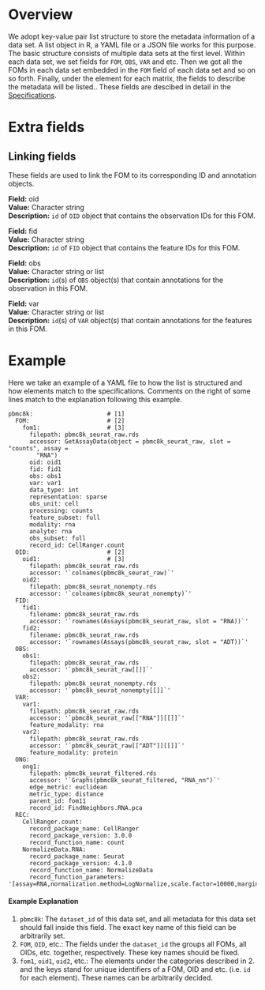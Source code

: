 # Overview

We adopt key-value pair list structure to store the metadata information of a data set. A list object in R, a YAML file or a JSON file works for this purpose. The basic structure consists of multiple data sets at the first level. Within each data set, we set fields for `FOM`, `OBS`, `VAR` and etc. Then we got all the FOMs in each data set embedded in the `FOM` field of each data set and so on so forth. Finally, under the element for each matrix, the fields to describe the metadata will be listed.. These fields are descibed in detail in the [Specifications](https://github.com/mvfki/mams/blob/main/specification.md). 

# Extra fields

## Linking fields
These fields are used to link the FOM to its corresponding ID and annotation objects. 

**Field:** oid  
**Value:** Character string  
**Description:** `id` of `OID` object that contains the observation IDs for this FOM.

**Field:** fid  
**Value:** Character string  
**Description:** `id` of `FID` object that contains the feature IDs for this FOM.

**Field:** obs  
**Value:** Character string or list  
**Description:** `id`(s) of `OBS` object(s) that contain annotations for the observation in this FOM.

**Field:** var  
**Value:** Character string or list  
**Description:** `id`(s) of `VAR` object(s) that contain annotations for the features in this FOM.


# Example

Here we take an example of a YAML file to how the list is structured and how elements match to the specifications. Comments on the right of some lines match to the explanation following this example. 

```{YAML}
pbmc8k:                     # [1]
  FOM:                      # [2]
    fom1:                   # [3]
      filepath: pbmc8k_seurat_raw.rds
      accessor: GetAssayData(object = pbmc8k_seurat_raw, slot = "counts", assay =
        "RNA")
      oid: oid1
      fid: fid1
      obs: obs1
      var: var1
      data_type: int
      representation: sparse
      obs_unit: cell
      processing: counts
      feature_subset: full
      modality: rna
      analyte: rna
      obs_subset: full
      record_id: CellRanger.count
  OID:                      # [2]
    oid1:                   # [3]
      filepath: pbmc8k_seurat_raw.rds
      accessor: '`colnames(pbmc8k_seurat_raw)`'
    oid2:
      filepath: pbmc8k_seurat_nonempty.rds
      accessor: '`colnames(pbmc8k_seurat_nonempty)`'
  FID:
    fid1:
      filename: pbmc8k_seurat_raw.rds
      accessor: '`rownames(Assays(pbmc8k_seurat_raw, slot = "RNA))`'
    fid2:
      filename: pbmc8k_seurat_raw.rds
      accessor: '`rownames(Assays(pbmc8k_seurat_raw, slot = "ADT))`'
  OBS:
    obs1:
      filepath: pbmc8k_seurat_raw.rds
      accessor: '`pbmc8k_seurat_raw[[]]`'
    obs2:
      filepath: pbmc8k_seurat_nonempty.rds
      accessor: '`pbmc8k_seurat_nonempty[[]]`'
  VAR:
    var1:
      filepath: pbmc8k_seurat_raw.rds
      accessor: '`pbmc8k_seurat_raw[["RNA"]][[]]`'
      feature_modality: rna
    var2:
      filepath: pbmc8k_seurat_raw.rds
      accessor: '`pbmc8k_seurat_raw[["ADT"]][[]]`'
      feature_modality: protein
  ONG:
    ong1:
      filepath: pbmc8k_seurat_filtered.rds
      accessor: '`Graphs(pbmc8k_seurat_filtered, "RNA_nn")`'
      edge_metric: euclidean
      metric_type: distance
      parent_id: fom11
      record_id: FindNeighbors.RNA.pca
  REC:
    CellRanger.count:
      record_package_name: CellRanger
      record_package_version: 3.0.0
      record_function_name: count
    NormalizeData.RNA:
      record_package_name: Seurat
      record_package_version: 4.1.0
      record_function_name: NormalizeData
      record_function_parameters: '[assay=RNA,normalization.method=LogNormalize,scale.factor=10000,margin=1,verbose=TRUE]'
```

#### Example Explanation

1. `pbmc8k`: The `dataset_id` of this data set, and all metadata for this data set should fall inside this field. The exact key name of this field can be arbitrarily set. 
2. `FOM`, `OID`, etc.: The fields under the `dataset_id` the groups all FOMs, all OIDs, etc. together, respectively. These key names should be fixed. 
3. `fom1`, `oid1`, `oid2`, etc.: The elements under the categories described in 2. and the keys stand for unique identifiers of a FOM, OID and etc. (i.e. `id` for each element). These names can be arbitrarily decided. 

